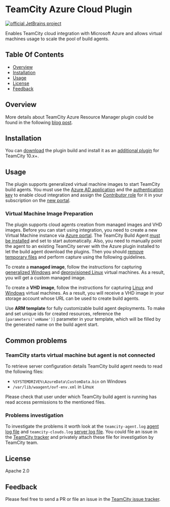 # TeamCity Azure Cloud Plugin

[![official JetBrains project](http://jb.gg/badges/official.svg)](https://confluence.jetbrains.com/display/ALL/JetBrains+on+GitHub)
<a href="https://teamcity.jetbrains.com/viewType.html?buildTypeId=TeamcityAzurePlugin_BuildResourceManager&branch_TeamcityAzurePlugin=%3Cdefault%3E&guest=1"><img src="https://teamcity.jetbrains.com/app/rest/builds/buildType:(id:TeamcityAzurePlugin_BuildResourceManager),branch:(name:master)/statusIcon.svg" alt=""/></a>

Enables TeamCity cloud integration with Microsoft Azure and allows virtual machines usage to scale the pool of build agents.

## Table Of Contents

* [Overview](#overview)
* [Installation](#installation)
* [Usage](#usage)
* [License](#license)
* [Feedback](#feedback)

## Overview

More details about TeamCity Azure Resource Manager plugin could be found in the following [blog post](https://blog.jetbrains.com/teamcity/2016/04/teamcity-azure-resource-manager/).

## Installation

You can [download](https://plugins.jetbrains.com/plugin/9260-azure-resource-manager-cloud-support) the plugin build and install it as an [additional plugin](https://confluence.jetbrains.com/display/TCDL/Installing+Additional+Plugins) for TeamCity 10.x+.

## Usage

The plugin supports generalized virtual machine images to start TeamCity build agents. You must use the [Azure AD application](https://azure.microsoft.com/en-us/documentation/articles/resource-group-create-service-principal-portal/#create-application) and the [authentication key](https://azure.microsoft.com/en-us/documentation/articles/resource-group-create-service-principal-portal/#create-an-authentication-key) to enable cloud integration and assign the [_Contributor_ role](https://azure.microsoft.com/en-us/documentation/articles/resource-group-create-service-principal-portal/#assign-application-to-role) for it in your subscription on the [new portal](https://portal.azure.com/).

### Virtual Machine Image Preparation

The plugin supports cloud agents creation from managed images and VHD images. Before you can start using integration, you need to create a new Virtual Machine instance via [Azure portal](https://portal.azure.com). The TeamCity Build Agent [must be installed](https://confluence.jetbrains.com/display/TCDL/TeamCity+Integration+with+Cloud+Solutions#TeamCityIntegrationwithCloudSolutions-PreparingavirtualmachinewithaninstalledTeamCityagent) and set to start automatically. Also, you need to manually point the agent to an existing TeamCity server with the Azure plugin installed to let the build agent download the plugins. Then you should [remove temporary files](https://confluence.jetbrains.com/display/TCDL/TeamCity+Integration+with+Cloud+Solutions#TeamCityIntegrationwithCloudSolutions-Capturinganimagefromavirtualmachine) and perform capture using the following guidelines.

To create a **managed image**, follow the instructions for capturing [generalized Windows](https://docs.microsoft.com/en-us/azure/virtual-machines/windows/capture-image-resource) and [deprovisioned Linux](https://docs.microsoft.com/en-us/azure/virtual-machines/linux/capture-image) virtual machines. As a result, you will get a custom managed image.

To create a **VHD image**, follow the instructions for capturing [Linux](https://azure.microsoft.com/en-us/documentation/articles/virtual-machines-linux-capture-image/) and [Windows](https://azure.microsoft.com/en-us/documentation/articles/virtual-machines-windows-capture-image/) virtual machines. As a result, you will receive a VHD image in your storage account whose URL can be used to create build agents.

Use **ARM template** for fully customizable build agent deployments. To make and set unique ids for created resources, reference the `[parameters('vmName')]` parameter in your template, which will be filled by the generated name on the build agent start.

## Common problems

### TeamCity starts virtual machine but agent is not connected

To retrieve server configuration details TeamCity build agent needs to read the following files:

* `%SYSTEMDRIVE%\AzureData\CustomData.bin` on Windows
* `/var/lib/waagent/ovf-env.xml` in Linux

Please check that user under which TeamCity build agent is running has read access permissions to the mentioned files.

### Problems investigation

To investigate the problems it worth look at the `teamcity-agent.log` [agent log file](https://confluence.jetbrains.com/display/TCDL/Viewing+Build+Agent+Logs) and `teamcity-clouds.log` [server log file](https://confluence.jetbrains.com/display/TCDL/TeamCity+Server+Logs).
You could file an issue in the [TeamCity tracker](#feedback) and privately attach these file for investigation by TeamCity team. 

## License

Apache 2.0

## Feedback

Please feel free to send a PR or file an issue in the [TeamCity issue tracker](https://youtrack.jetbrains.com/newIssue?project=TW&clearDraft=true&summary=Azure+Cloud%3A&c=Assignee+Dmitry.Tretyakov&c=Subsystem+plugins%3A+other&c=tag+Azure+Resource+Manager).
